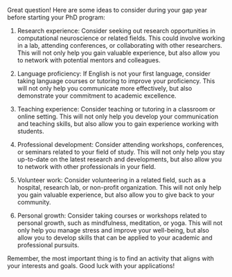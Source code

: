 Great question! Here are some ideas to consider during your gap year before starting your PhD program:

1. Research experience: Consider seeking out research opportunities in computational neuroscience or related fields. This could involve working in a lab, attending conferences, or collaborating with other researchers. This will not only help you gain valuable experience, but also allow you to network with potential mentors and colleagues.

2. Language proficiency: If English is not your first language, consider taking language courses or tutoring to improve your proficiency. This will not only help you communicate more effectively, but also demonstrate your commitment to academic excellence.

3. Teaching experience: Consider teaching or tutoring in a classroom or online setting. This will not only help you develop your communication and teaching skills, but also allow you to gain experience working with students.

4. Professional development: Consider attending workshops, conferences, or seminars related to your field of study. This will not only help you stay up-to-date on the latest research and developments, but also allow you to network with other professionals in your field.

5. Volunteer work: Consider volunteering in a related field, such as a hospital, research lab, or non-profit organization. This will not only help you gain valuable experience, but also allow you to give back to your community.

6. Personal growth: Consider taking courses or workshops related to personal growth, such as mindfulness, meditation, or yoga. This will not only help you manage stress and improve your well-being, but also allow you to develop skills that can be applied to your academic and professional pursuits.

Remember, the most important thing is to find an activity that aligns with your interests and goals. Good luck with your applications!